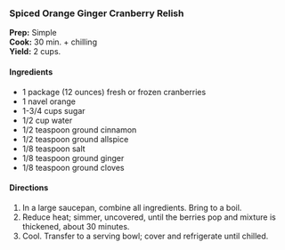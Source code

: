 ### Spiced Orange Ginger Cranberry Relish

**Prep:** Simple<br>
**Cook:** 30 min. + chilling<br>
**Yield:** 2 cups.<br>

#### Ingredients
* 1 package (12 ounces) fresh or frozen cranberries
* 1 navel orange
* 1-3/4 cups sugar
* 1/2 cup water
* 1/2 teaspoon ground cinnamon
* 1/2 teaspoon ground allspice
* 1/8 teaspoon salt
* 1/8 teaspoon ground ginger
* 1/8 teaspoon ground cloves

#### Directions
1. In a large saucepan, combine all ingredients. Bring to a boil.
2. Reduce heat; simmer, uncovered, until the berries pop and mixture is thickened, about 30 minutes.
3. Cool. Transfer to a serving bowl; cover and refrigerate until chilled.
